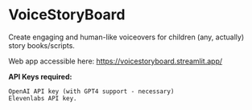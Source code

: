 # VoiceStoryBoard
Create engaging and human-like voiceovers for children (any, actually) story books/scripts.

Web app accessible here:
https://voicestoryboard.streamlit.app/

**API Keys required:**
```
OpenAI API key (with GPT4 support - necessary)
Elevenlabs API key.
```


